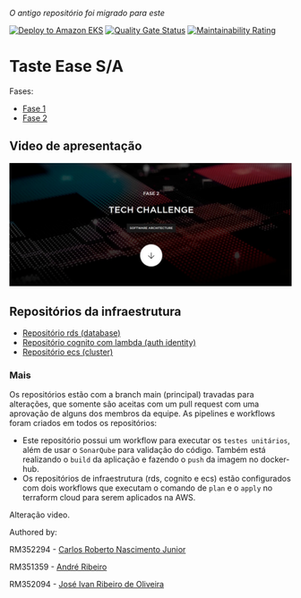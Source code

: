 _O antigo repositório foi migrado para este_

[![Deploy to Amazon EKS](https://github.com/tasteease/tasteease/actions/workflows/dotnet.yml/badge.svg)](https://github.com/tasteease/tasteease/actions/workflows/dotnet.yml)
[![Quality Gate Status](https://sonarcloud.io/api/project_badges/measure?project=tasteease_tasteease&metric=alert_status)](https://sonarcloud.io/summary/new_code?id=tasteease_tasteease)
[![Maintainability Rating](https://sonarcloud.io/api/project_badges/measure?project=tasteease_tasteease&metric=sqale_rating)](https://sonarcloud.io/summary/new_code?id=tasteease_tasteease)

# Taste Ease S/A

Fases:
- [Fase 1](/miscs/fase-1/readme/fase-1.md)
- [Fase 2](/miscs/fase-2/readme/fase-2.md)

## Video de apresentação

[![Watch the video](/miscs/fase-1/ECRA.jpg)](https://youtu.be/LP8lCToo7as)

## Repositórios da infraestrutura

- [Repositório rds (database)](https://github.com/tasteease/tasteease-tf-db)
- [Repositório cognito com lambda (auth identity)](https://github.com/tasteease/tasteease-tf-cognito)
- [Repositório ecs (cluster)](https://github.com/tasteease/tasteease-tf-ecs)

### Mais

Os repositórios estão com a branch main (principal) travadas para alterações, que somente são aceitas com um pull request com uma aprovação de alguns dos membros da equipe. As pipelines e workflows foram criados em todos os repositórios:

- Este repositório possui um workflow para executar os `testes unitários`, além de usar o `SonarQube` para validação do código. Também está realizando o `build` da aplicação e fazendo o `push` da imagem no docker-hub.
- Os repositórios de infraestrutura (rds, cognito e ecs) estão configurados com dois workflows que executam o comando de `plan` e o `apply` no terraform cloud para serem aplicados na AWS.

Alteração video.

Authored by:

RM352294 - [Carlos Roberto Nascimento Junior](https://github.com/carona-jr)

RM351359 - [André Ribeiro](https://github.com/AndreRibeir0)

RM352094 - [José Ivan Ribeiro de Oliveira](https://github.com/estrng)
